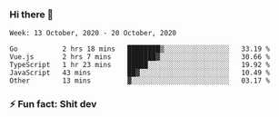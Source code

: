 ### Hi there 👋
<!--START_SECTION:waka-->
```text
Week: 13 October, 2020 - 20 October, 2020

Go           2 hrs 18 mins   ████████▒░░░░░░░░░░░░░░░░   33.19 % 
Vue.js       2 hrs 7 mins    ███████▓░░░░░░░░░░░░░░░░░   30.66 % 
TypeScript   1 hr 23 mins    █████░░░░░░░░░░░░░░░░░░░░   19.92 % 
JavaScript   43 mins         ██▓░░░░░░░░░░░░░░░░░░░░░░   10.49 % 
Other        13 mins         ▓░░░░░░░░░░░░░░░░░░░░░░░░   03.17 % 
```
<!--END_SECTION:waka-->
<!--
**TG4LAaron/TG4LAaron** is a ✨ _special_ ✨ repository because its `README.md` (this file) appears on your GitHub profile.

Here are some ideas to get you started:

- 🔭 I’m currently working on ...
- 🌱 I’m currently learning ...
- 👯 I’m looking to collaborate on ...
- 🤔 I’m looking for help with ...
- 💬 Ask me about ...
- 📫 How to reach me: ...
- 😄 Pronouns: ...
- ⚡ Fun fact: ...
-->
### ⚡ Fun fact: Shit dev
